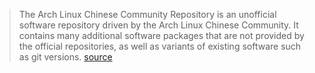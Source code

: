 > The Arch Linux Chinese Community Repository is an unofficial software repository driven by the Arch Linux Chinese Community. It contains many additional software packages that are not provided by the official repositories, as well as variants of existing software such as git versions. [source](https://www.archlinuxcn.org/archlinux-cn-repo-and-mirror/)
